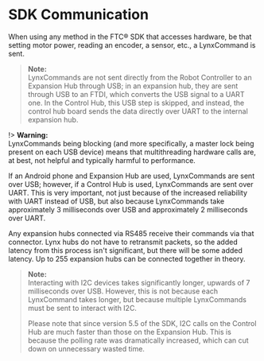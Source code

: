 # SDK Communication

When using any method in the FTC® SDK that accesses hardware, be that setting motor power, reading an encoder, a sensor, etc., a LynxCommand is sent.

> **Note:**  
> LynxCommands are not sent directly from the Robot Controller to an Expansion Hub through USB; in an expansion hub, they are sent through USB to an FTDI, which converts the USB signal to a UART one. In the Control Hub, this USB step is skipped, and instead, the control hub board sends the data directly over UART to the internal expansion hub.

!> **Warning:**  
 LynxCommands being blocking (and more specifically, a master lock being present on each USB device) means that multithreading hardware calls are, at best, not helpful and typically harmful to performance.

If an Android phone and Expansion Hub are used, LynxCommands are sent over USB; however, if a Control Hub is used, LynxCommands are sent over UART. This is very important, not just because of the increased reliability with UART instead of USB, but also because LynxCommands take approximately 3 milliseconds over USB and approximately 2 milliseconds over UART.

Any expansion hubs connected via RS485 receive their commands via that connector. Lynx hubs do not have to retransmit packets, so the added latency from this process isn't significant, but there will be some added latency. Up to 255 expansion hubs can be connected together in theory.

> **Note:**  
> Interacting with I2C devices takes significantly longer, upwards of 7 milliseconds over USB. However, this is not because each LynxCommand takes longer, but because multiple LynxCommands must be sent to interact with I2C.
>
>Please note that since version 5.5 of the SDK, I2C calls on the Control Hub are much faster than those on the Expansion Hub. This is because the polling rate was dramatically increased, which can cut down on unnecessary wasted time.

